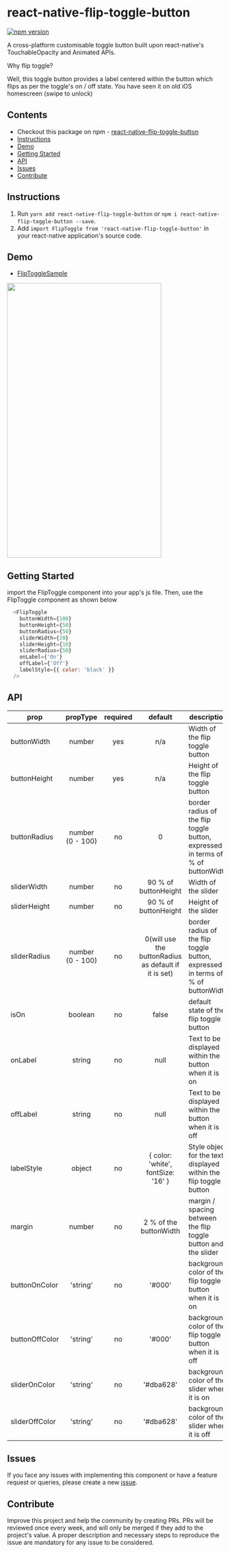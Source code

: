# react-native-flip-toggle-button
[![npm version](https://badge.fury.io/js/react-native-flip-toggle-button.svg)](https://badge.fury.io/js/react-native-flip-toggle-button)


A cross-platform customisable toggle button built upon react-native's TouchableOpacity and Animated APIs.


Why flip toggle?

Well, this toggle button  provides a label centered within the button which flips as per the toggle's on / off state.
You have seen it on old iOS homescreen (swipe to unlock)

## Contents
- Checkout this package on npm - [react-native-flip-toggle-button](https://www.npmjs.com/package/react-native-flip-toggle-button)
- [Instructions](https://github.com/ashishpandey001/react-native-flip-toggle-button#instructions)
- [Demo](https://github.com/ashishpandey001/react-native-flip-toggle-button#demo)
- [Getting Started](https://github.com/ashishpandey001/react-native-flip-toggle-button#getting-started)
- [API](https://github.com/ashishpandey001/react-native-flip-toggle-button#api)
- [Issues](https://github.com/ashishpandey001/react-native-flip-toggle-button#issues)
- [Contribute](https://github.com/ashishpandey001/react-native-flip-toggle-button#contribute)
## Instructions
1. Run `yarn add react-native-flip-toggle-button` or `npm i react-native-flip-toggle-button --save`.
2. Add `import FlipToggle from 'react-native-flip-toggle-button'` in your react-native application's source code.  
## Demo
- [FlipToggleSample](https://github.com/ashishpandey001/react-native-flip-toggle-button/tree/master/FlipToggleSample)

<img src="https://media.githubusercontent.com/media/ashishpandey001/react-native-flip-toggle-button/master/FlipToggleSample/react-native-flip-toggle-button.gif" width="360" height="640"/>

## Getting Started
import the FlipToggle component into your app's js file.
Then, use the FlipToggle component as shown below
```javascript
  <FlipToggle
    buttonWidth={100}
    buttonHeight={50}
    buttonRadius={50}
    sliderWidth={20}
    sliderHeight={10}
    sliderRadius={50}
    onLabel={'On'}
    offLabel={'Off'}
    labelStyle={{ color: 'black' }}
  />
```
## API
|prop|propType|required|default|description|
|----|:------:|:------:|:-----:|-----------|
|buttonWidth|number|yes|n/a|Width of the flip toggle button|
|buttonHeight|number|yes|n/a|Height of the flip toggle button|
|buttonRadius|number (0 - 100)|no|0|border radius of the flip toggle button, expressed in terms of % of buttonWidth|
|sliderWidth|number|no|90 % of buttonHeight|Width of the slider|
|sliderHeight|number|no|90 % of buttonHeight|Height of the slider|
|sliderRadius|number (0 - 100)|no|0(will use the buttonRadius as default if it is set)|border radius of the flip toggle button, expressed in terms of % of buttonWidth|
|isOn|boolean|no|false|default state of the flip toggle button|
|onLabel|string|no|null|Text to be displayed within the button when it is on|
|offLabel|string|no|null|Text to be displayed within the button when it is off|
|labelStyle|object|no|{ color: 'white', fontSize: '16' }|Style object for the text displayed within the flip toggle button|
|margin|number|no|2 % of the buttonWidth|margin / spacing between the flip toggle button and the slider|
|buttonOnColor|'string'|no|'#000'|background color of the flip toggle button when it is on|
|buttonOffColor|'string'|no|'#000'|background color of the flip toggle button when it is off|
|sliderOnColor|'string'|no|'#dba628'|background color of the slider when it is on|
|sliderOffColor|'string'|no|'#dba628'|background color of the slider when it is off|
## Issues
If you face any issues with implementing this component or have a feature request or queries, please create a new [issue](https://github.com/ashishpandey001/react-native-flip-toggle-button/issues).
## Contribute
Improve this project and help the community by creating PRs.
PRs will be reviewed once every week, and will only be merged if they add to the project's value.
A proper description and necessary steps to reproduce the issue are mandatory for any issue to be considered.
